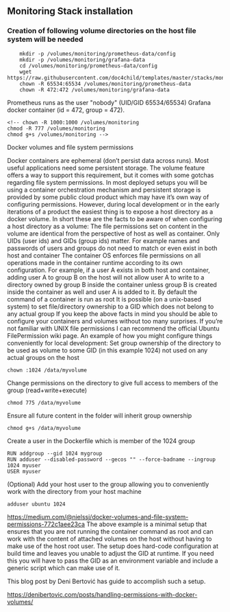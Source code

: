 ## Monitoring Stack installation
### Creation of following volume directories on the host file system will be needed
```
    mkdir -p /volumes/monitoring/prometheus-data/config
    mkdir -p /volumes/monitoring/grafana-data        
    cd /volumes/monitoring/prometheus-data/config
    wget https://raw.githubusercontent.com/doc4child/templates/master/stacks/monitoring/prometheus.yml
    chown -R 65534:65534 /volumes/monitoring/prometheus-data
    chown -R 472:472 /volumes/monitoring/grafana-data

```
Prometheus runs as the user "nobody" (UID/GID 65534/65534)
Grafana docker container (id = 472, group = 472).


    <!-- chown -R 1000:1000 /volumes/monitoring
    chmod -R 777 /volumes/monitoring
    chmod g+s /volumes/monitoring -->



Docker volumes and file system permissions

Docker containers are ephemeral (don’t persist data across runs). Most useful applications need some persistent storage. The volume feature offers a way to support this requirement, but it comes with some gotchas regarding file system permissions.
In most deployed setups you will be using a container orchestration mechanism and persistent storage is provided by some public cloud product which may have it’s own way of configuring permissions. However, during local development or in the early iterations of a product the easiest thing is to expose a host directory as a docker volume.
In short these are the facts to be aware of when configuring a host directory as a volume:
The file permissions set on content in the volume are identical from the perspective of host as well as container.
Only UIDs (user ids) and GIDs (group ids) matter. For example names and passwords of users and groups do not need to match or even exist in both host and container
The container OS enforces file permissions on all operations made in the container runtime according to its own configuration. For example, if a user A exists in both host and container, adding user A to group B on the host will not allow user A to write to a directory owned by group B inside the container unless group B is created inside the container as well and user A is added to it.
By default the command of a container is run as root
It is possible (on a unix-based system) to set file/directory ownership to a GID which does not belong to any actual group
If you keep the above facts in mind you should be able to configure your containers and volumes without too many surprises. If you’re not familiar with UNIX file permissions I can recommend the official Ubuntu FilePermission wiki page.
An example of how you might configure things conveniently for local development:
Set group ownership of the directory to be used as volume to some GID (in this example 1024) not used on any actual groups on the host
```
chown :1024 /data/myvolume
```
Change permissions on the directory to give full access to members of the group (read+write+execute)
```
chmod 775 /data/myvolume
```
Ensure all future content in the folder will inherit group ownership
```
chmod g+s /data/myvolume
```
Create a user in the Dockerfile which is member of the 1024 group
```
RUN addgroup --gid 1024 mygroup
RUN adduser --disabled-password --gecos "" --force-badname --ingroup 1024 myuser 
USER myuser
```
(Optional) Add your host user to the group allowing you to conveniently work with the directory from your host machine
```
adduser ubuntu 1024
```

https://medium.com/@nielssj/docker-volumes-and-file-system-permissions-772c1aee23ca
The above example is a minimal setup that ensures that you are not running the container command as root and can work with the content of attached volumes on the host without having to make use of the host root user. The setup does hard-code configuration at build time and leaves you unable to adjust the GID at runtime. If you need this you will have to pass the GID as an environment variable and include a generic script which can make use of it. 


This blog post by Deni Bertović has guide to accomplish such a setup.

https://denibertovic.com/posts/handling-permissions-with-docker-volumes/


